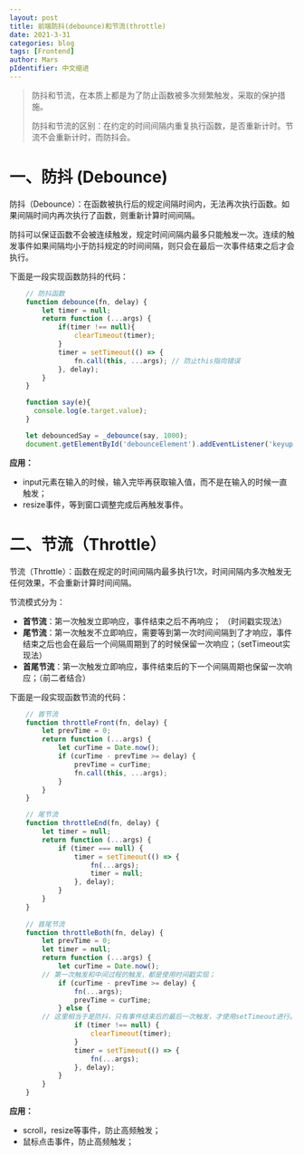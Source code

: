 ```yaml
---
layout: post
title: 前端防抖(debounce)和节流(throttle)
date: 2021-3-31
categories: blog
tags: [Frontend]
author: Mars
pIdentifier: 中文缩进
---
```


> 防抖和节流，在本质上都是为了防止函数被多次频繁触发，采取的保护措施。
>
> 防抖和节流的区别：在约定的时间间隔内重复执行函数，是否重新计时。节流不会重新计时，而防抖会。

# 一、防抖 (Debounce)

防抖（Debounce）：在函数被执行后的规定间隔时间内，无法再次执行函数。如果间隔时间内再次执行了函数，则重新计算时间间隔。

防抖可以保证函数不会被连续触发，规定时间间隔内最多只能触发一次。连续的触发事件如果间隔均小于防抖规定的时间间隔，则只会在最后一次事件结束之后才会执行。

下面是一段实现函数防抖的代码：

```js
    // 防抖函数
    function debounce(fn, delay) {
        let timer = null;
        return function (...args) {
            if(timer !== null){
                clearTimeout(timer);
            }
            timer = setTimeout(() => {
                fn.call(this, ...args); // 防止this指向错误 
            }, delay);
        }
    }

    function say(e){
      console.log(e.target.value);
    }

    let debouncedSay = _debounce(say, 1000);
    document.getElementById('debounceElement').addEventListener('keyup', debouncedSay);  //输入结束1S后才会打印到控制台。
```

**应用：** 

- input元素在输入的时候，输入完毕再获取输入值，而不是在输入的时候一直触发；
- resize事件，等到窗口调整完成后再触发事件。

# 二、节流（Throttle）

节流（Throttle）：函数在规定的时间间隔内最多执行1次，时间间隔内多次触发无任何效果，不会重新计算时间间隔。

节流模式分为：

- **首节流**：第一次触发立即响应，事件结束之后不再响应； （时间戳实现法）
- **尾节流**：第一次触发不立即响应，需要等到第一次时间间隔到了才响应，事件结束之后也会在最后一个间隔周期到了的时候保留一次响应；（setTimeout实现法）
- **首尾节流**：第一次触发立即响应，事件结束后的下一个间隔周期也保留一次响应；（前二者结合）

下面是一段实现函数节流的代码：

```js
    // 首节流
    function throttleFront(fn, delay) {
        let prevTime = 0;
        return function (...args) {
            let curTime = Date.now();
            if (curTime - prevTime >= delay) {
                prevTime = curTime;
                fn.call(this, ...args);
            }
        }
    }

    // 尾节流
    function throttleEnd(fn, delay) {
        let timer = null;
        return function (...args) {
            if (timer === null) {
                timer = setTimeout(() => {
                    fn(...args);
                    timer = null;
                }, delay);
            }
        }
    }
    
    // 首尾节流
    function throttleBoth(fn, delay) {
        let prevTime = 0;
        let timer = null;
        return function (...args) {
            let curTime = Date.now();
        // 第一次触发和中间过程的触发，都是使用时间戳实现；
            if (curTime - prevTime >= delay) {
                fn(...args);
                prevTime = curTime;
            } else {
        // 这里相当于是防抖，只有事件结束后的最后一次触发，才使用setTimeout进行。
                if (timer !== null) {
                    clearTimeout(timer);
                }
                timer = setTimeout(() => {
                    fn(...args);
                }, delay);
            }
        }
    }
```

**应用：**

- scroll，resize等事件，防止高频触发；
- 鼠标点击事件，防止高频触发；
